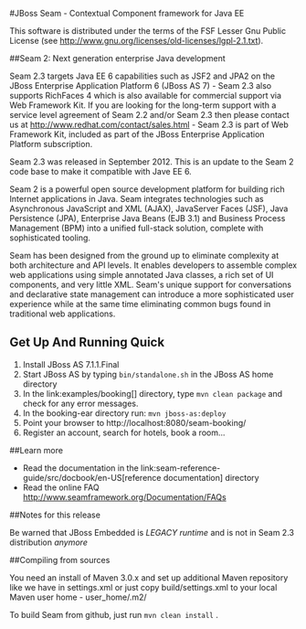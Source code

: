 #JBoss Seam - Contextual Component framework for Java EE


This software is distributed under the terms of the FSF Lesser Gnu
Public License (see http://www.gnu.org/licenses/old-licenses/lgpl-2.1.txt). 

##Seam 2: Next generation enterprise Java development

Seam 2.3 targets Java EE 6 capabilities such as JSF2 and JPA2 on the JBoss Enterprise Application Platform 6 (JBoss AS 7) - Seam 2.3 also supports RichFaces 4 which is also available for commercial support via Web Framework Kit. If you are looking for the long-term support with a service level agreement of Seam 2.2 and/or Seam 2.3 then please contact us at http://www.redhat.com/contact/sales.html - Seam 2.3 is part of Web Framework Kit, included as part of the JBoss Enterprise Application Platform subscription.

Seam 2.3 was released in September 2012. This is an update to the Seam 2 code base to make it compatible with Jave EE 6.

Seam 2 is a powerful open source development platform for building rich Internet applications in Java. Seam integrates technologies such as Asynchronous JavaScript and XML (AJAX), JavaServer Faces (JSF), Java Persistence (JPA), Enterprise Java Beans (EJB 3.1) and Business Process Management (BPM) into a unified full-stack solution, complete with sophisticated tooling.

Seam has been designed from the ground up to eliminate complexity at both architecture and API levels. It enables developers to assemble complex web applications using simple annotated Java classes, a rich set of UI components, and very little XML. Seam's unique support for conversations and declarative state management can introduce a more sophisticated user experience while at the same time eliminating common bugs found in traditional web applications. 

## Get Up And Running Quick

1. Install JBoss AS 7.1.1.Final  
2. Start JBoss AS by typing `bin/standalone.sh` in the JBoss AS home directory
3. In the link:examples/booking[] directory, type `mvn clean package` and check  for any error messages.
4. In the booking-ear directory run:
    `mvn jboss-as:deploy`   
5. Point your browser to http://localhost:8080/seam-booking/      
6. Register an account, search for hotels, book a room...

##Learn more

* Read the documentation in the link:seam-reference-guide/src/docbook/en-US[reference documentation] directory
* Read the online FAQ http://www.seamframework.org/Documentation/FAQs

##Notes for this release

Be warned that JBoss Embedded is *LEGACY runtime* and is not in Seam 2.3 distribution *anymore*

##Compiling from sources

You need an install of Maven 3.0.x and set up additional Maven repository like we have in settings.xml or just copy build/settings.xml to your local Maven user home - user_home/.m2/

To build Seam from github, just run `mvn clean install` . 
